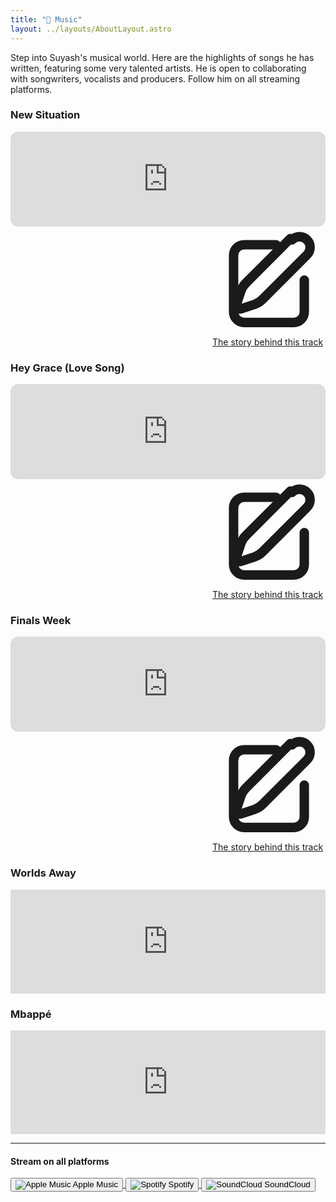```yaml
---
title: "🎵 Music"
layout: ../layouts/AboutLayout.astro
---
```


Step into Suyash's musical world. Here are the highlights of songs he has written, featuring some very talented artists.
He is open to collaborating with songwriters, vocalists and producers. Follow him on all streaming platforms.

### New Situation

<iframe style="border-radius:12px" src="https://open.spotify.com/embed/track/3SY9bRt80RL05aVzrcT9Ty?utm_source=generator&" width="100%" height="152" frameBorder="0" allowfullscreen="" allow="autoplay; clipboard-write; encrypted-media; fullscreen; picture-in-picture" loading="lazy"></iframe>

<div class="story-link">
  <a href="/posts/new-situation" class="inline-flex items-center px-3 py-2 mt-1.5 text-sm font-medium rounded-full hover:bg-gray-200 transition">
    <svg xmlns="http://www.w3.org/2000/svg" class="h-4 w-4 mr-2" fill="none" viewBox="0 0 24 24" stroke="currentColor">
      <path stroke-linecap="round" stroke-linejoin="round" stroke-width="2" d="M16.862 3.487a2.25 2.25 0 113.181 3.182l-9.379 9.378a4.5 4.5 0 01-1.591 1.06l-3.02 1.006a.75.75 0 01-.946-.946l1.006-3.02a4.5 4.5 0 011.06-1.591l9.379-9.379z" />
      <path stroke-linecap="round" stroke-linejoin="round" stroke-width="2" d="M19.5 12v6.75A2.25 2.25 0 0117.25 21H6.75A2.25 2.25 0 014.5 18.75V6.75A2.25 2.25 0 016.75 4.5H13.5" />
    </svg>
    The story behind this track
  </a>
</div>

### Hey Grace (Love Song)

<iframe style="border-radius:12px" src="https://open.spotify.com/embed/track/4ycthFAR9j5L62GddafJBG?utm_source=generator" width="100%" height="152" frameBorder="0" allowfullscreen="" allow="autoplay; clipboard-write; encrypted-media; fullscreen; picture-in-picture" loading="lazy"></iframe>
<div class="story-link">
  <a href="/posts/hey-grace" class="inline-flex items-center px-3 py-2 mt-1.5 text-sm font-medium rounded-full hover:bg-gray-200 transition">
    <svg xmlns="http://www.w3.org/2000/svg" class="h-4 w-4 mr-2" fill="none" viewBox="0 0 24 24" stroke="currentColor">
      <path stroke-linecap="round" stroke-linejoin="round" stroke-width="2" d="M16.862 3.487a2.25 2.25 0 113.181 3.182l-9.379 9.378a4.5 4.5 0 01-1.591 1.06l-3.02 1.006a.75.75 0 01-.946-.946l1.006-3.02a4.5 4.5 0 011.06-1.591l9.379-9.379z" />
      <path stroke-linecap="round" stroke-linejoin="round" stroke-width="2" d="M19.5 12v6.75A2.25 2.25 0 0117.25 21H6.75A2.25 2.25 0 014.5 18.75V6.75A2.25 2.25 0 016.75 4.5H13.5" />
    </svg>
    The story behind this track
  </a>
</div>

### Finals Week

<iframe style="border-radius:12px" src="https://open.spotify.com/embed/track/56QAYqO6P4W8N5002CZk4O?utm_source=generator" width="100%" height="152" frameBorder="0" allowfullscreen="" allow="autoplay; clipboard-write; encrypted-media; fullscreen; picture-in-picture" loading="lazy"></iframe>
<div class="story-link">
  <a href="/posts/finals-week" class="inline-flex items-center px-3 py-2 mt-1.5 text-sm font-medium rounded-full hover:bg-gray-200 transition">
    <svg xmlns="http://www.w3.org/2000/svg" class="h-4 w-4 mr-2" fill="none" viewBox="0 0 24 24" stroke="currentColor">
      <path stroke-linecap="round" stroke-linejoin="round" stroke-width="2" d="M16.862 3.487a2.25 2.25 0 113.181 3.182l-9.379 9.378a4.5 4.5 0 01-1.591 1.06l-3.02 1.006a.75.75 0 01-.946-.946l1.006-3.02a4.5 4.5 0 011.06-1.591l9.379-9.379z" />
      <path stroke-linecap="round" stroke-linejoin="round" stroke-width="2" d="M19.5 12v6.75A2.25 2.25 0 0117.25 21H6.75A2.25 2.25 0 014.5 18.75V6.75A2.25 2.25 0 016.75 4.5H13.5" />
    </svg>
    The story behind this track
  </a>
</div>

### Worlds Away

<iframe width="100%" height="166" scrolling="no" frameborder="no" allow="autoplay" src="https://w.soundcloud.com/player/?url=https%3A//api.soundcloud.com/tracks/1795479325&color=%23ff5500&auto_play=false&hide_related=false&show_comments=true&show_user=true&show_reposts=false&show_teaser=true"></iframe>

### Mbappé

<iframe width="100%" height="166" scrolling="no" frameborder="no" allow="autoplay" src="https://w.soundcloud.com/player/?url=https%3A//soundcloud.com/suyash-nagumalli/mbappe&color=%23ff5500&auto_play=false&hide_related=false&show_comments=true&show_user=true&show_reposts=false&show_teaser=true"></iframe>

---

<h4 class="mt-12 mb-6 text-xl font-semibold text-center">Stream on all platforms</h4>

<div class="flex flex-wrap justify-center gap-4">
  <!-- Apple Music -->
  <a href="https://music.apple.com/artist/YOUR_APPLE_MUSIC_LINK" target="_blank" rel="noopener noreferrer">
    <button class="flex items-center gap-2 rounded-full bg-gradient-to-r from-pink-500 to-purple-600 px-5 py-2.5 text-white font-medium shadow-md hover:shadow-lg transition duration-300 transform hover:-translate-y-1">
      <img src="https://cdn.jsdelivr.net/npm/simple-icons@v10/icons/applemusic.svg" alt="Apple Music" class="w-5 h-5 invert" />
      Apple Music
    </button>
  </a>
  
  <!-- Spotify -->
  <a href="https://open.spotify.com/artist/YOUR_SPOTIFY_LINK" target="_blank" rel="noopener noreferrer">
    <button class="flex items-center gap-2 rounded-full bg-[#1DB954] px-5 py-2.5 text-white font-medium shadow-md hover:shadow-lg transition duration-300 transform hover:-translate-y-1">
      <img src="https://cdn.jsdelivr.net/npm/simple-icons@v10/icons/spotify.svg" alt="Spotify" class="w-5 h-5 invert" />
      Spotify
    </button>
  </a>
  
  <!-- SoundCloud -->
  <a href="https://soundcloud.com/suyash-nagumalli" target="_blank" rel="noopener noreferrer">
    <button class="flex items-center gap-2 rounded-full bg-[#FF5500] px-5 py-2.5 text-white font-medium shadow-md hover:shadow-lg transition duration-300 transform hover:-translate-y-1">
      <img src="https://cdn.jsdelivr.net/npm/simple-icons@v10/icons/soundcloud.svg" alt="SoundCloud" class="w-5 h-5 invert" />
      SoundCloud
    </button>
  </a>
</div>

<style>
  .story-link {
    margin-top: -5px;
    display: flex;
    justify-content: flex-end;
  }
  
  iframe {
    margin-bottom: 0 !important;
  }
</style>
